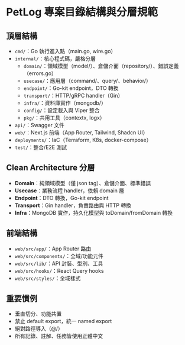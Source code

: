 # PetLog 專案目錄結構與分層規範

## 頂層結構
- `cmd/`：Go 執行進入點（main.go, wire.go）
- `internal/`：核心程式碼，嚴格分層
  - `domain/`：領域模型（model/）、倉儲介面（repository/）、錯誤定義（errors.go）
  - `usecase/`：應用層（command/、query/、behavior/）
  - `endpoint/`：Go-kit endpoint，DTO 轉換
  - `transport/`：HTTP/gRPC handler（Gin）
  - `infra/`：資料庫實作（mongodb/）
  - `config/`：設定載入與 Viper 整合
  - `pkg/`：共用工具（contextx, logx）
- `api/`：Swagger 文件
- `web/`：Next.js 前端（App Router, Tailwind, Shadcn UI）
- `deployments/`：IaC（Terraform, K8s, docker-compose）
- `test/`：整合/E2E 測試

## Clean Architecture 分層
- **Domain**：純領域模型（僅 json tag）、倉儲介面、標準錯誤
- **Usecase**：業務流程 handler，依賴 domain 層
- **Endpoint**：DTO 轉換，Go-kit endpoint
- **Transport**：Gin handler，負責路由與 HTTP 轉換
- **Infra**：MongoDB 實作，持久化模型與 toDomain/fromDomain 轉換

## 前端結構
- `web/src/app/`：App Router 路由
- `web/src/components/`：全域/功能元件
- `web/src/lib/`：API 封裝、型別、工具
- `web/src/hooks/`：React Query hooks
- `web/src/styles/`：全域樣式

## 重要慣例
- 垂直切分、功能共置
- 禁止 default export，統一 named export
- 絕對路徑導入（@/）
- 所有記錄、註解、任務皆使用正體中文